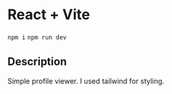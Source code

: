 # React + Vite

`npm i`
`npm run dev`

## Description

Simple profile viewer. I used tailwind for styling.
